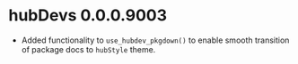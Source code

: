 # hubDevs 0.0.0.9003

* Added functionality to `use_hubdev_pkgdown()` to enable smooth transition of package docs to `hubStyle` theme.

